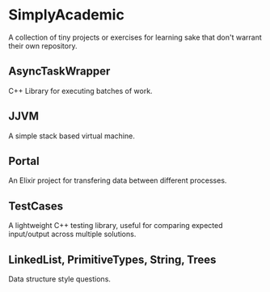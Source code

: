 # SimplyAcademic #

A collection of tiny projects or exercises for learning sake that don't warrant their own repository.

## AsyncTaskWrapper ##

C++ Library for executing batches of work.

## JJVM ##

A simple stack based virtual machine.

## Portal ##

An Elixir project for transfering data between different processes.

## TestCases ##

A lightweight C++ testing library, useful for comparing expected input/output across multiple solutions.

## LinkedList, PrimitiveTypes, String, Trees ##

Data structure style questions.